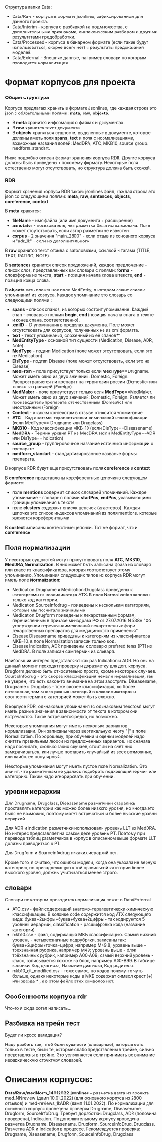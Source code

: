 Структура папки Data:
- Data/Raw - корпуса в формате jsonlines, зафиксированном для данного проекта.
- Data/Interim - корпуса с разбивкой на подмножества, с дополнительными признаками, синтаксическим разбором и другими результатами предобработки.
- Data/Processed - корпуса в бинарном формате (если такие будут использоваться, скорее всего нет) и результаты предсказаний моделей.
- Data/External - Внешние данные, например словари по которым проводится нормализация.
# Формат корпусов для проекта
### Общая структура
Корпуса предлагаю хранить в формате Jsonlines, где каждая строка это json с обязательными полями: **meta**, **raw**, **objects**.
- В **meta** хранится информация о файлах и документах.
- В **raw** хранится текст документа.
- В **objects** храняться сущности, выделенные в документе, которые должны иметь поля **spans**, **text** и поля с нормализациями, возможные названия полей: MedDRA, ATC, MKB10, source_group, medform_standart.

Ниже подробно описан формат хранения корпуса RDR. Другие корпуса должны быть приведены к похожему формату. Некоторые поля естественно могут отсутствовать, но структура должна быть схожей. 
### RDR
Формат хранения корпуса RDR такой: jsonlines файл, каждая строка это json со следующими полями: **meta**, **raw**, **sentences**, **objects**, **coreference**, **context**

В **meta** хранятся:
- **fileName** - имя файла (или имя документа + расширение)
- **annotator** - пользователь, чья разметка была использована. Поле может отсутствовать, если автор разметки не известен
- **corpus** - 2 значения "main_2800" - если отзыв из основного корпуса и "adr_1k" - если из дополнительного

В **raw** хранится текст отзыва с заголовками, ссылкой и тэгами (TITLE, TEXT, RATING, NOTE).

В **sentences** хранится список предложений, каждое предложение - список слов, представленных как словари с полями: **forma** - словоформа из текста, **start** - позиция начала слова в тексте, **end** - позиция конца слова.

В **objects** есть вложенное поле MedEntity, в котором лежит список упоминаний из корпуса. Каждое упоминание это словарь со следующими полями : 
- **spans** - список спанов, из которых состоит упоминание. Каждый спан - словарь с полями **begin**, **end** (позиция начала спана  в тексте и конец спана, соответственно).
- **xmiID** - ID упоминания в пределах документа. Поле может отсутствовать для корпусов, полученных не из xmi формата.
- **text** - текст упоминания, сложенный из её спанов**
- **MedEntityType** - основной тип сущности (Medication, Disease, ADR, Note).
- **MedType** - подтип Medication (поле может отсутствовать, если это не Medication)
- **DisType** - подтип Disease (поле может отсутствовать, если это не Disease)
- **MedFrom** - поле присутствует только если **MedType**==Drugname. Может иметь одно из двух значений: Domestic, Foreign. Распространяется ли препарат на территории россии (Domestic) или только за границей (Foreign)
- **MedMaker** - поле присутствует только если **MedType**==MedMaker. Может иметь одно из двух значений: Domestic, Foreign. Является ли производитель препарата отечественным (Domestic) или иностранным (Foreign)
- **Context** - к каким контекстам в отзыве относится упоминание
- **ATC** - Код анатомо-терапевтически-химической классификации (если MedType== Drugname или Drugclass)
- **MKB10** - Код классификации МКБ-10 (если DisType==Diseasename)
- **MedDRA** - Термин уровня PT из MedDRA (если MedEntityType==ADR или DisType==Indication)
- **source_group** - группировочное название источника информации о препарате.
- **medform_standart** - стандартизированное название формы препарата.

В корпусе RDR будут еще присутствовать поля **coreference** и **context**

В **coreference** представлены кореферентные цепочки в следующем формате:
- поле **mentions** содержит список словарей упоминаний. Каждое упоминание - словарь с полями **startPos**, **endPos**, указывающими границы упоминания в тексте
- поле **clusters** содержит список цепочек (кластеров). Каждая цепочка это список индексов упоминаний из поля mentions, которые являются кореферентными
 
В **context** записаны контекстные цепочки. Тот же формат, что и **coreference**


## Поля нормализации
У некоторых сущностей могут присутствовать поля **ATC**, **MKB10**, **MedDRA**,**Normalization**. В них может быть записана фраза из словаря или класс из классификатора, которая соответствует этому упоминанию. Упоминания следующих типов из корпуса RDR могут иметь поле **Normalization**: 
- Medication:Drugname и Medication:Drugclass приведены к категориями из класификатора АТХ. В поле Normalization записан только код категории.
- Medication:SourceInfodrug - приведены к нескольким категориям, которые мы посчитали значимыми
- Medication:Drugform приведены к лекарственным формам, перечисленным в приказе минздрава РФ от 27.07.2016 N 538н "Об утверждении перечня наименований лекарственных форм лекарственных препаратов для медицинского применения"
- Disease:Diseasename приведены к категориям из классификатора МКБ-10, в поле Normalization записан только код.
- Disease:Indication, ADR приведены к словарю prefered tems (PT) из MedDRA. В поле записан сам термин из словаря.

Наибольший интерес представляют как раз Indication и ADR. Но они на данный момент проходят проверку и доразметку для доп. корпуса. Drugform должно быть относительно просто, кроме некоторых случаев. SourceInfodrug - это скорее классификация нежели нормализация, так не уверен, что есть какое-то внимание на этом заострять. Diseasename, Drugname и Drugclass - тоже скорее классификация, но более интересная, там много разных категорий в классификаторах и соотнести термин с категорией может быть сложно.

В корпусе RDR, одинаковые упоминания (с одинаковым текстом) могут иметь разные значения в зависимости от текста в котором они встречаются. Такое встречается редко, но возможно.

Некоторые упоминания могут иметь несколько вариантов нормализации. Они записаны через вертикальную черту "|" в поле Normalization. По хорошему, при обучении и оценки моделей надо считать правильным любой из предложенных вариантов. Но сначала надо посчитать, сколько таких случаев, стоит ли на счёт них заморачиваться, или лучше поставить случайный из всех возможных, или наиболее популярный.

Некоторые упоминания могут иметь пустое поле Normalization. Это значит, что разметчикам не удалось подобрать подходящий термин или категорию. Таким надо игнорировать при обучении.

## уровни иерархии
Для Drugname, Drugclass, Diseasename разметчики старались проставлять категории как можно более низкого уровня, но иногда это было не возможно, поэтому могут встречаться и более высокие уровни иерархий. 

Для ADR и Indication разметчики использовали уровень LLT из MedDRA. Но интерес представляет на самом деле уровень PT. Поэтому при переводе таблиц разметчиков в корпус в описанном выше формате LLT должны приводиться к PT.

Для Drugform и SourceInfodrug никаких иерархий нет.

Кроме того, я считаю, что ошибки модели, когда она указала не верную категорию, но принадлежащую к той правильной категории более высокого уровня, должны учитываться менее строго. 

## словари
Словари по которым проводится нормализация лежат в Data/External.
- ATC.csv - файл содержащий анатомо-терапевтически-химическую классификацию. В колонке code содержится код АТХ следующего вида: буква+2цифры+буква+буква+2цифры - так кодируются 5 уровней иерархии, classification - расшифровка кода (название категории)
- mkb10.csv - файл, содержащий МКБ классификацию. Самый нижний уровень - четырехзначные подрубрики, записаны так: буква+2цифры+точка+цифра, например M49.8; уровень выше - трехзначная рубрика, например M49; уровень выше - блок трёхзначных рубрик, например A00-A09; самый верхний уровень - класс, записывается похоже на блок, например A00-B99. В таблице колонки: Код диагноза, Название диагноза, Код родителя.
- mkb10_git_modified.csv - тоже самое, но кодов почему-то чуть больше, однако некоторые коды в МКБ содержат символ крест (+) или звезда * , а в этом файле этих символов нет.


## Особенности корпуса rdr
Что-то я сюда хотел написать...


## Разбивка на трейн тест
Будет ли кросс валидация?

Надо разбить так, чтоб были сущности (словарные), которые есть только в тесте, были те, которые слабо представлены в трейне, сильно представлены в трейне. Это усложняется если принимать во внимание иерархическую структуру словарей.

# Описания корпусов:
**Data/Raw/medNorm_14012022.jsonlines** - разметка взята из проекта med_NNreview (дамп 10.01.2022) (для основного корпуса из 2800 отзывов) и med-reviews_1kADR (дамп 11.01.2022). По нормализации для основного корпуса проведена проверка Drugname, Diseasename, Drugform, SourceInfoDrug. Требует доработки: Drugclass, ADR (половина проверена), Indication. По дополнительному корпусу проведена разметка Drugname, Diseasename, Drugform, SourceInfoDrug, Drugclass. Разметка ADR и Indication в процессе. Рекомендуется проверка: Drugname, Diseasename, Drugform, SourceInfoDrug, Drugclass